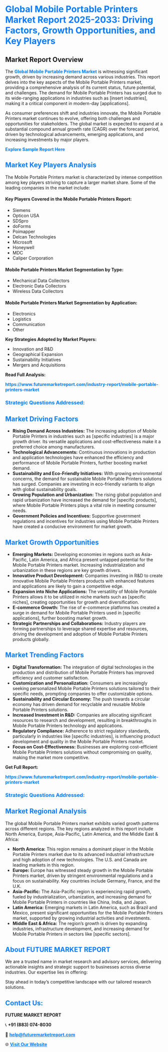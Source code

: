 <h1 style="color: #007BFF;">Global Mobile Portable Printers Market Report 2025-2033: Driving Factors, Growth Opportunities, and Key Players</h1>

<section id="overview">
<h2>Market Report Overview</h2>
<p>The <a href="https://www.futuremarketreport.com/industry-report/mobile-portable-printers-market" style="color: #007BFF; text-decoration: none;"><strong>Global Mobile Portable Printers Market</strong></a> is witnessing significant growth, driven by increasing demand across various industries. This report delves into the key aspects of the Mobile Portable Printers market, providing a comprehensive analysis of its current status, future potential, and challenges. The demand for Mobile Portable Printers has surged due to its wide-ranging applications in industries such as [insert industries], making it a critical component in modern-day [applications].</p>
<p>As consumer preferences shift and industries innovate, the Mobile Portable Printers market continues to evolve, offering both challenges and opportunities for stakeholders. The global market is expected to expand at a substantial compound annual growth rate (CAGR) over the forecast period, driven by technological advancements, emerging applications, and increasing investments by major players.</p>
</section>

<section id="overview">
<p><a href="https://www.futuremarketreport.com/request-sample/reportId=32450" style="color: #007BFF; text-decoration: none;"><strong>Explore Sample Report Here</strong></a></p>
</section>

<section id="key-players">
<h2 style="color: #007BFF;">Market Key Players Analysis</h2>
<p>The Mobile Portable Printers market is characterized by intense competition among key players striving to capture a larger market share. Some of the leading companies in the market include:</p>
<h4>Key Players Covered in the Mobile Portable Printers Report:</h4>
<ul><li>Siemens</li><li>Opticon USA</li><li>SDSpro</li><li>doForms</li><li>Poimapper</li><li>Delcan Technologies</li><li>Microsoft</li><li>Honeywell</li><li>MDC</li><li>Caliper Corporation</li></ul>
<h4>Mobile Portable Printers Market Segmentation by Type:</h4>
<ul><li>Mechanical Data Collectors</li><li>Electronic Data Collectors</li><li>Wireless Data Collectors</li></ul>

<h4>Mobile Portable Printers Market Segmentation by Application:</h4>
<ul><li>Electronics</li><li>Logistics</li><li>Communication</li><li>Other</li></ul>
<p><strong>Key Strategies Adopted by Market Players:</strong></p>
<ul>
<li>Innovation and R&D</li>
<li>Geographical Expansion</li>
<li>Sustainability Initiatives</li>
<li>Mergers and Acquisitions</li>
</ul>
</section>

<section>
<p><strong>Read Full Analysis: </strong></p><a href="https://www.futuremarketreport.com/industry-report/mobile-portable-printers-market" style="color: #007BFF; text-decoration: none;"><strong>https://www.futuremarketreport.com/industry-report/mobile-portable-printers-market</strong></a>
<h3 style="color: #007BFF;">Strategic Questions Addressed:</h3>
</section>

<section id="driving-factors">
<h2 style="color: #007BFF;">Market Driving Factors</h2>
<ul>
<li><strong>Rising Demand Across Industries:</strong> The increasing adoption of Mobile Portable Printers in industries such as [specific industries] is a major growth driver. Its versatile applications and cost-effectiveness make it a preferred choice among manufacturers.</li>
<li><strong>Technological Advancements:</strong> Continuous innovations in production and application technologies have enhanced the efficiency and performance of Mobile Portable Printers, further boosting market demand.</li>
<li><strong>Sustainability and Eco-Friendly Initiatives:</strong> With growing environmental concerns, the demand for sustainable Mobile Portable Printers solutions has surged. Companies are investing in eco-friendly variants to align with global sustainability goals.</li>
<li><strong>Growing Population and Urbanization:</strong> The rising global population and rapid urbanization have increased the demand for [specific products], where Mobile Portable Printers plays a vital role in meeting consumer needs.</li>
<li><strong>Government Policies and Incentives:</strong> Supportive government regulations and incentives for industries using Mobile Portable Printers have created a conducive environment for market growth.</li>
</ul>
</section>

<section id="growth-opportunities">
<h2 style="color: #007BFF;">Market Growth Opportunities</h2>
<ul>
<li><strong>Emerging Markets:</strong> Developing economies in regions such as Asia-Pacific, Latin America, and Africa present untapped potential for the Mobile Portable Printers market. Increasing industrialization and urbanization in these regions are key growth drivers.</li>
<li><strong>Innovative Product Development:</strong> Companies investing in R&D to create innovative Mobile Portable Printers products with enhanced features and applications are likely to gain a competitive edge.</li>
<li><strong>Expansion into Niche Applications:</strong> The versatility of Mobile Portable Printers allows it to be utilized in niche markets such as [specific niches], creating opportunities for growth and diversification.</li>
<li><strong>E-commerce Growth:</strong> The rise of e-commerce platforms has created a surge in demand for Mobile Portable Printers used in [specific applications], further boosting market growth.</li>
<li><strong>Strategic Partnerships and Collaborations:</strong> Industry players are forming partnerships to leverage shared expertise and resources, driving the development and adoption of Mobile Portable Printers products globally.</li>
</ul>
</section>

<section id="trending-factors">
<h2 style="color: #007BFF;">Market Trending Factors</h2>
<ul>
<li><strong>Digital Transformation:</strong> The integration of digital technologies in the production and distribution of Mobile Portable Printers has improved efficiency and customer satisfaction.</li>
<li><strong>Customization and Personalization:</strong> Consumers are increasingly seeking personalized Mobile Portable Printers solutions tailored to their specific needs, prompting companies to offer customizable options.</li>
<li><strong>Sustainability and Circular Economy:</strong> The push towards a circular economy has driven demand for recyclable and reusable Mobile Portable Printers solutions.</li>
<li><strong>Increased Investment in R&D:</strong> Companies are allocating significant resources to research and development, resulting in breakthroughs in Mobile Portable Printers technology and applications.</li>
<li><strong>Regulatory Compliance:</strong> Adherence to strict regulatory standards, particularly in industries like [specific industries], is influencing product development and quality in the Mobile Portable Printers market.</li>
<li><strong>Focus on Cost-Effectiveness:</strong> Businesses are exploring cost-efficient Mobile Portable Printers solutions without compromising on quality, making the market more competitive.</li>
</ul>
</section>

<section>
<p><strong>Get Full Report: </strong></p><a href="https://www.futuremarketreport.com/industry-report/mobile-portable-printers-market" style="color: #007BFF; text-decoration: none;"><strong>https://www.futuremarketreport.com/industry-report/mobile-portable-printers-market</strong></a>
<h3 style="color: #007BFF;">Strategic Questions Addressed:</h3>
</section>


<section id="regional-analysis">
<h2 style="color: #007BFF;">Market Regional Analysis</h2>
<p>The global Mobile Portable Printers market exhibits varied growth patterns across different regions. The key regions analyzed in this report include North America, Europe, Asia-Pacific, Latin America, and the Middle East & Africa:</p>
<ul>
<li><strong>North America:</strong> This region remains a dominant player in the Mobile Portable Printers market due to its advanced industrial infrastructure and high adoption of new technologies. The U.S. and Canada are leading markets in this region.</li>
<li><strong>Europe:</strong> Europe has witnessed steady growth in the Mobile Portable Printers market, driven by stringent environmental regulations and a focus on sustainability. Key countries include Germany, France, and the U.K.</li>
<li><strong>Asia-Pacific:</strong> The Asia-Pacific region is experiencing rapid growth, fueled by industrialization, urbanization, and increasing demand for Mobile Portable Printers in countries like China, India, and Japan.</li>
<li><strong>Latin America:</strong> Emerging markets in Latin America, such as Brazil and Mexico, present significant opportunities for the Mobile Portable Printers market, supported by growing industrial activities and investments.</li>
<li><strong>Middle East & Africa:</strong> The region’s growth is driven by expanding industries, infrastructure development, and increasing demand for Mobile Portable Printers in sectors like [specific sectors].</li>
</ul>
</section>

<footer>
<h2 style="color: #007BFF;">About FUTURE MARKET REPORT</h2>
<p>We are a trusted name in market research and advisory services, delivering actionable insights and strategic support to businesses across diverse industries. Our expertise lies in offering:</p>

<p>Stay ahead in today’s competitive landscape with our tailored research solutions.</p>

<h2 style="color: #007BFF;">Contact Us:</h2>
<p><strong>FUTURE MARKET REPORT</strong></p>
<p>📞 <strong>+91 (883) 074-8030</strong></p>
<p>📧 <strong><a href="mailto:help@futuremarketreport.com" style="color: #007BFF;">help@futuremarketreport.com</a></strong></p>
<p>🌐 <strong><a href="https://www.futuremarketreport.com/" style="color: #007BFF;">Visit Our Website</a></strong></p>
</footer>